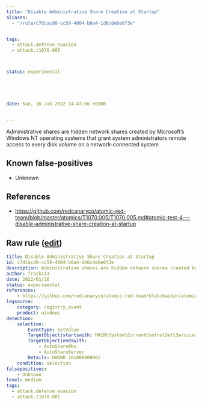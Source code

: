 ```yaml
---
title: "Disable Administrative Share Creation at Startup"
aliases:
  - "/rule/c7dcacd0-cc59-4004-b0a4-1d6cdebe6f3e"


tags:
  - attack.defense_evasion
  - attack.t1070.005



status: experimental





date: Sun, 16 Jan 2022 14:47:56 +0100


---
```


Administrative shares are hidden network shares created by Microsoft’s Windows NT operating systems that grant system administrators remote access to every disk volume on a network-connected system

<!--more-->


## Known false-positives

* Unknown



## References

* https://github.com/redcanaryco/atomic-red-team/blob/master/atomics/T1070.005/T1070.005.md#atomic-test-4---disable-administrative-share-creation-at-startup


## Raw rule ([edit](https://github.com/SigmaHQ/sigma/edit/master/rules/windows/registry_event/registry_event_disable_administrative_share.yml))
```yaml
title: Disable Administrative Share Creation at Startup
id: c7dcacd0-cc59-4004-b0a4-1d6cdebe6f3e
description: Administrative shares are hidden network shares created by Microsoft’s Windows NT operating systems that grant system administrators remote access to every disk volume on a network-connected system
author: frack113
date: 2022/01/16
status: experimental
references:
    - https://github.com/redcanaryco/atomic-red-team/blob/master/atomics/T1070.005/T1070.005.md#atomic-test-4---disable-administrative-share-creation-at-startup
logsource:
    category: registry_event
    product: windows
detection:
    selection:
        EventType: SetValue
        TargetObject|startswith: HKLM\System\CurrentControlSet\Services\LanmanServer\Parameters\
        TargetObject|endswith: 
            - AutoShareWks
            - AutoShareServer
        Details: DWORD (0x00000000)
    condition: selection
falsepositives:
    - Unknown
level: medium
tags:
  - attack.defense_evasion
  - attack.t1070.005

```
